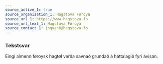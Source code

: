 ```yaml
---
source_active_1: true
source_organisation_1: Hagstova Føroya
source_url_1: https://www.hagstova.fo
source_url_text_1: Hagstova Føroya
source_contact_1: jogvanb@hagstova.fo
---
```

### Tekstsvar  
Eingi almenn føroysk hagtøl verða savnað grundað á háttalagið fyri ávísan.
